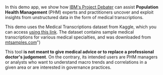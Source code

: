 In this demo app, we show how [IBM's Project Debater](https://research.ibm.com/interactive/project-debater/) can assist **Population Health Management** (PHM) experts and practitioners uncover and exploit insights from unstructured data in the form of medical transcriptions. 

This demo uses the Medical Transcriptions dataset from Kaggle, which you can access [using this link](https://www.kaggle.com/tboyle10/medicaltranscriptions). The dataset contains sample medical transcriptions for various medical specialties, and was downloaded from [mtsamples.com](https://mtsamples.com/)")

This tool **is not meant to give medical advice or to replace a professional doctor's judgement**. On the contrary, its intended users are PHM managers or analysts who want to understand macro trends and correlations in a given area or are interested in governance practices.
